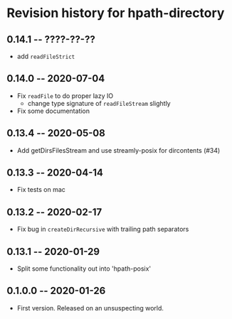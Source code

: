 # Revision history for hpath-directory

## 0.14.1 -- ????-??-??

- add `readFileStrict`

## 0.14.0 -- 2020-07-04

* Fix `readFile` to do proper lazy IO
  * change type signature of `readFileStream` slightly
* Fix some documentation

## 0.13.4 -- 2020-05-08

* Add getDirsFilesStream and use streamly-posix for dircontents (#34)

## 0.13.3 -- 2020-04-14

* Fix tests on mac

## 0.13.2 -- 2020-02-17

* Fix bug in `createDirRecursive` with trailing path separators

## 0.13.1 -- 2020-01-29

* Split some functionality out into 'hpath-posix'

## 0.1.0.0 -- 2020-01-26

* First version. Released on an unsuspecting world.

